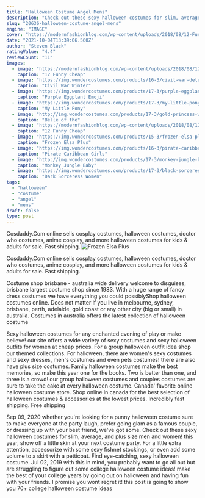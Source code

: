 ```yaml
---
title: "Halloween Costume Angel Mens"
description: "Check out these sexy halloween costumes for slim, average, and plus size men and women! this year, show off a little skin at your next costume party. For a little extra attention, accessorize with some sexy fishnet stockings, or even add some volume to a skirt with a petticoat. Find eye-catching, sexy halloween costume"
slug: "20636-halloween-costume-angel-mens"
engine: "IMAGE"
cover: "https://modernfashionblog.com/wp-content/uploads/2018/08/12-Funny-Cheap-Homemade-Halloween-Costume-Ideas-2018-13.jpg"
date: "2021-10-04T13:39:06.560Z"
author: "Steven Black"
ratingValue: "4.4"
reviewCount: "11"
images:
  - image: "https://modernfashionblog.com/wp-content/uploads/2018/08/12-Funny-Cheap-Homemade-Halloween-Costume-Ideas-2018-13.jpg"
    caption: "12 Funny Cheap"
  - image: "https://img.wondercostumes.com/products/16-3/civil-war-deluxe-winter-soldier-men-costume.jpg"
    caption: "Civil War Winter"
  - image: "https://img.wondercostumes.com/products/17-3/purple-eggplant-emoji-costume.jpg"
    caption: "Purple Eggplant Emoji"
  - image: "https://img.wondercostumes.com/products/17-3/my-little-pony-twilight-sparkle-toddler-girls-costume.jpg"
    caption: "My Little Pony"
  - image: "http://img.wondercostumes.com/products/17-3/gold-princess-women-costume.jpg"
    caption: "Belle of the"
  - image: "https://modernfashionblog.com/wp-content/uploads/2018/08/12-Funny-Cheap-Homemade-Halloween-Costume-Ideas-2018-14.jpg"
    caption: "12 Funny Cheap"
  - image: "https://img.wondercostumes.com/products/15-3/frozen-elsa-plus-size-costume.jpg"
    caption: "Frozen Elsa Plus"
  - image: "https://img.wondercostumes.com/products/16-3/pirate-caribbean-girls-costume.jpg"
    caption: "Pirate Caribbean Girls"
  - image: "http://img.wondercostumes.com/products/17-3/monkey-jungle-baby-boys-costume.jpg"
    caption: "Monkey Jungle Baby"
  - image: "https://img.wondercostumes.com/products/17-3/black-sorceress-women-costume.jpg"
    caption: "Dark Sorceress Women"
tags:
  - "halloween"
  - "costume"
  - "angel"
  - "mens"
draft: false
type: post
---
```


Cosdaddy.Com online sells cosplay costumes, halloween costumes, doctor who costumes, anime cosplay, and more halloween costumes for kids & adults for sale. Fast shipping.
![Frozen Elsa Plus](https://img.wondercostumes.com/products/15-3/frozen-elsa-plus-size-costume.jpg "Frozen Elsa Plus")

Cosdaddy.Com online sells cosplay costumes, halloween costumes, doctor who costumes, anime cosplay, and more halloween costumes for kids &amp; adults for sale. Fast shipping.
<!--inArticleAds-->

<!--galleryOne-->

Costume shop brisbane - australia wide delivery welcome to disguises, brisbane largest costume shop since 1983. With a huge range of fancy dress costumes we have everything you could possiblyShop halloween costumes online. Does not matter if you live in melbourne, sydney, brisbane, perth, adelaide, gold coast or any other city (big or small) in australia. Costumes in australia offers the latest collection of halloween costume
<!--inArticleAds-->

<!--galleryTwo-->

Sexy halloween costumes for any enchanted evening of play or make believe! our site offers a wide variety of sexy costumes and sexy halloween outfits for women at cheap prices. For a group halloween outfit idea shop our themed collections. For halloween, there are women's sexy costumes and sexy dresses, men's costumes and even pets costumes! there are also have plus size costumes. Family halloween costumes make the best memories, so make this year one for the books. Two is better than one, and three is a crowd! our group halloween costumes and couples costumes are sure to take the cake at every halloween costume. Canada' favorite online halloween costume store. Shop online in canada for the best selection of halloween costumes & accessories at the lowest prices. Incredibly fast shipping. Free shipping
<!--galleryThree-->

Sep 09, 2020 whether you're looking for a punny halloween costume sure to make everyone at the party laugh, prefer going glam as a famous couple, or dressing up with your best friend, we've got some. Check out these sexy halloween costumes for slim, average, and plus size men and women! this year, show off a little skin at your next costume party. For a little extra attention, accessorize with some sexy fishnet stockings, or even add some volume to a skirt with a petticoat. Find eye-catching, sexy halloween costume. Jul 02, 2019 with this in mind, you probably want to go all out but are struggling to figure out some college halloween costume ideas! make the best of your college years by going out on halloween and having fun with your friends. I promise you wont regret it! this post is going to show you 70+ college halloween costume ideas